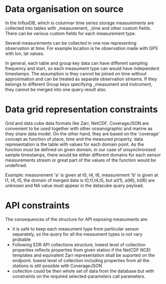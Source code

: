 # Data organisation on source

In the InfluxDB, which is columnar time series storage measurements are collected into tables with _measurement, _time and other custom fields. There can be various custom fields for each measurement type.

Several measurements can be collected in one row representing observation at time. For example location is he observation made with GPS with lon, lat values.

In general, each table and group key data can have different sampling frequency and start, so each measument type can would have independent timestamps. The assumption is they cannot be joined on time without approximation and can be treated as separate observation streams.
If they belongs to different Group keys specifying _measument and instrument, they cannot be merged into one query result also.

# Data grid representation constraints
Grid and data cube data formats like Zarr, NetCDF, CoverageJSON are convenient to be used together with other oceanographic and marine as they share data model. On the other hand, they are based on the 'coverage' concept as function of place, time and the measured property. data representation is the table with values for each domain point. As the function must be defined on given domain, in our case of unsynchronised sample timestamps, there would be either different domains for each sensor measurements stream or great part of the values of the function would be undefined.

Example: measurement 'a' is given at t0, t4, t6, measurement 'b' is given at t1, t4, t5, the domain of merged data is t0,t1,t4,t5, but a(t1), a(t6), b(t6) are unknown and NA value must appear in the datacube query peyload.


# API constraints

The consequences of the structure for API exposing measuments are:
* it is safe to keep each measument type from particular sensor separately, so the query for all the measument types is not vary probable
*  Following EDR API collections structure, lowest level of collection properties reflects properties from given station if the NetCDF NCEI templates and equivalent Zarr representation shall be suported on the endpoint. lowest level of collection including properties from all the stations is still possible with CoverageJSON
* collection could be then whole set of data from the database but with constraints on the required selected-parameters call parameters.
